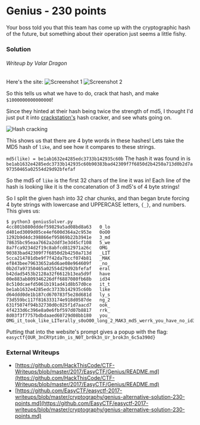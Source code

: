 # Genius - 230 points

Your boss told you that this team has come up with the cryptographic hash of the future, but something about their operation just seems a little fishy.

### Solution
###### Writeup by Valar Dragon
Here's the site:
![Screenshot 1](https://raw.githubusercontent.com/ValarDragon/CTF-Writeups/master/2017/EasyCTF/Genius/Site-1.png)
![Screenshot 2](https://raw.githubusercontent.com/ValarDragon/CTF-Writeups/master/2017/EasyCTF/Genius/Site-2.png)

So this tells us what we have to do, crack that hash, and make `$1000000000000000`!

Since they hinted at their hash being twice the strength of md5, I thought I'd just put it into [crackstation's](https://crackstation.net/) hash cracker, and see whats going on.

![Hash cracking](https://raw.githubusercontent.com/ValarDragon/CTF-Writeups/master/2017/EasyCTF/Genius/Crackstation.png)

This shows us that there are 4 byte words in these hashes!
Lets take the MD5 hash of `like`, and see how it compares to these strings.

`md5(like) = be1ab1632e4285edc3733b142935c60b`
The hash it was found in is
`be1ab1632e4285edc3733b142935c60b90383bad42309f7f6850d2b4250a713d0b2d7a97350465a02554d29d92bfefaf`

So the md5 of `like` is the first 32 chars of the line it was in! Each line of the hash is looking like it is the concatenation of 3 md5's of 4 byte strings!

So I split the given hash into 32 char chunks, and than began brute forcing 4 byte strings with lowercase and UPPERCASE letters, `{_}`, and numbers.
This gives us:

```
$ python3 geniusSolver.py
4cc801b880dddef59829a5ad08bd8a63   0_lo
d401ed3009d05ce4ef600d364a2c953e   0oO0
1292b9d4dc398866ef95869b22b3941e   3_md
78635bc95eaa7662a2ddf3e3d45cf108   5_we
8a7fca9234d2f19c8abfcd812971a26c   OMG_
90383bad42309f7f6850d2b4250a713d   _LIT
5cca214701dbe9f7f42da7bccf074b81   _MAK
ef843bee79633652a6d6ae08e964609f   _no_
0b2d7a97350465a02554d29d92bfefaf   eral
b42dad5453b2128a32f6612b13ea5d9f   have
00e883ab809346226dff6887080fb68b   id34
8c510dcaefd5061b191ad41d8b57d0ce   it_t
be1ab1632e4285edc3733b142935c60b   like
d64ddd0de1b187cd670783f5e28d681d   ly_s
73d559bc117f816333174e918d0587de   ng_2
631f5074f94b32730d0c025f1d7aacd7   ook_
4f4233d6c396e8a0e6fbf597d07b8817   rrk_
8d03f3f7757bdbdaaed60729d08bb180   you_
OMG_it_took_like_LITerally_s0oO00_long_2_MAK3_md5_werrk_you_have_no_id34
```

Putting that into the website's prompt gives a popup with the flag:
`easyctf{OUR_3nCRYpti0n_is_N0T_br0k3n_Ur_brok3n_6c5a390d}`

### External Writeups

* [https://github.com/HackThisCode/CTF-Writeups/blob/master/2017/EasyCTF/Genius/README.md](https://github.com/HackThisCode/CTF-Writeups/blob/master/2017/EasyCTF/Genius/README.md)
* [https://github.com/EasyCTF/easyctf-2017-writeups/blob/master/cryptography/genius-alternative-solution-230-points.md](https://github.com/EasyCTF/easyctf-2017-writeups/blob/master/cryptography/genius-alternative-solution-230-points.md)
